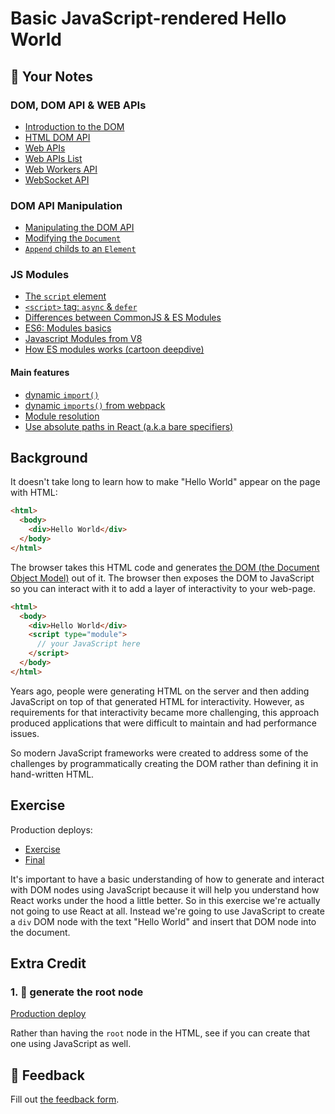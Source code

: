# Basic JavaScript-rendered Hello World

## 📝 Your Notes

### DOM, DOM API & WEB APIs

- [Introduction to the DOM](https://developer.mozilla.org/en-US/docs/Web/API/Document_Object_Model/Introduction)
- [HTML DOM API](https://developer.mozilla.org/en-US/docs/Web/API/HTML_DOM_API)
- [Web APIs](https://developer.mozilla.org/en-US/docs/Learn/JavaScript/Client-side_web_APIs/Introduction)
- [Web APIs List](https://developer.mozilla.org/en-US/docs/Web/API)
- [Web Workers API](https://developer.mozilla.org/en-US/docs/Web/API/Web_Workers_API)
- [WebSocket API](https://developer.mozilla.org/en-US/docs/Web/API/WebSockets_API)

### DOM API Manipulation

- [Manipulating the DOM API](https://developer.mozilla.org/en-US/docs/Learn/JavaScript/Client-side_web_APIs/Manipulating_documents)
- [Modifying the `Document`](https://javascript.info/modifying-document)
- [`Append` childs to an `Element`](https://developer.mozilla.org/en-US/docs/Web/API/Element/append)

### JS Modules

- [The `script` element](https://developer.mozilla.org/en-US/docs/Web/HTML/Element/script)
- [`<script>` tag: `async` & `defer`](https://stackoverflow.com/questions/10808109/script-tag-async-defer)
- [Differences between CommonJS & ES Modules](https://medium.com/computed-comparisons/commonjs-vs-amd-vs-requirejs-vs-es6-modules-2e814b114a0b)
- [ES6: Modules basics](https://hacks.mozilla.org/2015/08/es6-in-depth-modules/)
- [Javascript Modules from V8](https://v8.dev/features/modules#mjs)
- [How ES modules works (cartoon deepdive)](https://hacks.mozilla.org/2018/03/es-modules-a-cartoon-deep-dive/)

#### Main features

- [dynamic `import()`](https://v8.dev/features/dynamic-import)
- [dynamic `imports()` from webpack](https://developers.google.com/web/fundamentals/performance/webpack/use-long-term-caching)
- [Module resolution](https://github.com/WICG/import-maps)
- [Use absolute paths in React (a.k.a bare specifiers)](https://betterprogramming.pub/use-absolute-paths-with-react-51ced66f119f)

## Background

It doesn't take long to learn how to make "Hello World" appear on the page with
HTML:

```html
<html>
  <body>
    <div>Hello World</div>
  </body>
</html>
```

The browser takes this HTML code and generates
[the DOM (the Document Object Model)](https://developer.mozilla.org/en-US/docs/Web/API/Document_Object_Model/Introduction)
out of it. The browser then exposes the DOM to JavaScript so you can interact
with it to add a layer of interactivity to your web-page.

```html
<html>
  <body>
    <div>Hello World</div>
    <script type="module">
      // your JavaScript here
    </script>
  </body>
</html>
```

Years ago, people were generating HTML on the server and then adding JavaScript
on top of that generated HTML for interactivity. However, as requirements for
that interactivity became more challenging, this approach produced applications
that were difficult to maintain and had performance issues.

So modern JavaScript frameworks were created to address some of the challenges
by programmatically creating the DOM rather than defining it in hand-written
HTML.

## Exercise

Production deploys:

- [Exercise](http://react-fundamentals.netlify.app/isolated/exercise/01.html)
- [Final](http://react-fundamentals.netlify.app/isolated/final/01.html)

It's important to have a basic understanding of how to generate and interact
with DOM nodes using JavaScript because it will help you understand how React
works under the hood a little better. So in this exercise we're actually not
going to use React at all. Instead we're going to use JavaScript to create a
`div` DOM node with the text "Hello World" and insert that DOM node into the
document.

## Extra Credit

### 1. 💯 generate the root node

[Production deploy](http://react-fundamentals.netlify.app/isolated/final/01.extra-1.html)

Rather than having the `root` node in the HTML, see if you can create that one
using JavaScript as well.

## 🦉 Feedback

Fill out
[the feedback form](https://ws.kcd.im/?ws=React%20Fundamentals%20%E2%9A%9B&e=01%3A%20Basic%20JavaScript-rendered%20Hello%20World&em=p4ter0ski%40gmail.com).
